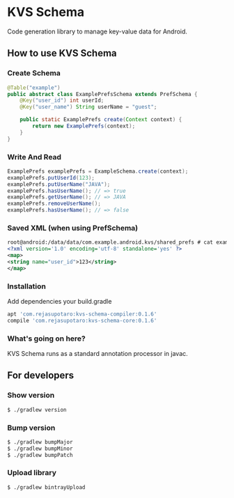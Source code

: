 KVS Schema
==========

Code generation library to manage key-value data for Android.

How to use KVS Schema
----------


### Create Schema

```java
@Table("example")
public abstract class ExamplePrefsSchema extends PrefSchema {
    @Key("user_id") int userId;
    @Key("user_name") String userName = "guest";

    public static ExamplePrefs create(Context context) {
        return new ExamplePrefs(context);
    }
}
```

### Write And Read

```java
ExamplePrefs examplePrefs = ExampleSchema.create(context);
examplePrefs.putUserId(123);
examplePrefs.putUserName("JAVA");
examplePrefs.hasUserName(); // => true
examplePrefs.getUserName(); // => JAVA
examplePrefs.removeUserName();
examplePrefs.hasUserName(); // => false
```

### Saved XML (when using PrefSchema)

```xml
root@android:/data/data/com.example.android.kvs/shared_prefs # cat example.xml
<?xml version='1.0' encoding='utf-8' standalone='yes' ?>
<map>
<string name="user_id">123</string>
</map>
```

### Installation

Add dependencies your build.gradle

```groovy
apt 'com.rejasupotaro:kvs-schema-compiler:0.1.6'
compile 'com.rejasupotaro:kvs-schema-core:0.1.6'
```

### What's going on here?

KVS Schema runs as a standard annotation processor in javac.

For developers
----------

### Show version

```sh
$ ./gradlew version
```

### Bump version

```sh
$ ./gradlew bumpMajor
$ ./gradlew bumpMinor
$ ./gradlew bumpPatch
```

### Upload library

```sh
$ ./gradlew bintrayUpload
```